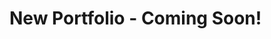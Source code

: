 <html>
  <head>
    <title>Coming Soon</title>
  </head>

  <body>
    <h1>New Portfolio - Coming Soon!</h1>
  </body>
</html>
